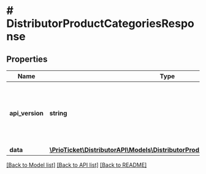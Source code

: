 # # DistributorProductCategoriesResponse

## Properties

Name | Type | Description | Notes
------------ | ------------- | ------------- | -------------
**api_version** | **string** | Represents the version of the service API that&#39;s served in the response. | [readonly]
**data** | [**\PrioTicket\DistributorAPI\Models\DistributorProductCategoriesResponseData**](DistributorProductCategoriesResponseData.md) |  |

[[Back to Model list]](../../README.md#models) [[Back to API list]](../../README.md#endpoints) [[Back to README]](../../README.md)
